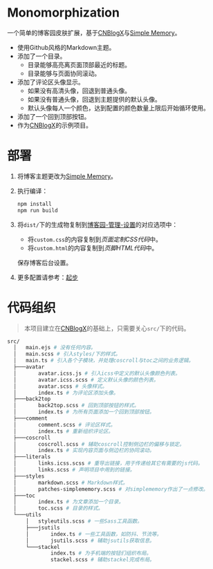 # Monomorphization

一个简单的博客园皮肤扩展，基于[CNBlogX][CNBlogX]与[Simple Memory][SimpleMemory]。

[CNBlogX]: <https://github.com/moeshinyo/create-cnblogx>
[SimpleMemory]: <https://www.cnblogs.com/SkinUser.aspx?SkinName=SimpleMemory>

- 使用Github风格的Markdown主题。
- 添加了一个目录。
  - 目录能够高亮离页面顶部最近的标题。
  - 目录能够与页面协同滚动。
- 添加了评论区头像显示。
  - 如果没有高清头像，回退到普通头像。
  - 如果没有普通头像，回退到主题提供的默认头像。
  - 默认头像每人一个颜色，达到配置的颜色数量上限后开始循环使用。
- 添加了一个回到顶部按钮。
- 作为[CNBlogX][CNBlogX]的示例项目。

# 部署

1. 将博客主题更改为[Simple Memory][SimpleMemory]。

2. 执行编译：

   ```bash
   npm install
   npm run build
   ```

2. 将`dist/`下的生成物复制到[博客园-管理-设置](<https://i.cnblogs.com/settings>)的对应选项中：

   - 将`custom.css`的内容复制到*页面定制CSS代码*中。
   - 将`custom.html`的内容复制到*页脚HTML代码*中。

   保存博客后台设置。
   
4. 更多配置请参考：[起步](<https://github.com/moeshinyo/cnblogx-starter#%E8%B5%B7%E6%AD%A5>)

# 代码组织

> 本项目建立在[CNBlogX][CNBlogX]的基础上，只需要关心`src/`下的代码。

```bash
src/
  │   main.ejs # 没有任何内容。
  │   main.scss # 引入styles/下的样式。
  │   main.ts # 引入各个子模块，并处理coscroll与toc之间的业务逻辑。
  ├───avatar
  │       avatar.icss.js # 引入icss中定义的默认头像颜色列表。
  │       avatar.icss.scss # 定义默认头像的颜色列表。
  │       avatar.scss # 头像样式。
  │       index.ts # 为评论区添加头像。
  ├───back2top
  │       back2top.scss # 回到顶部按钮的样式。
  │       index.ts # 为所有页面添加一个回到顶部按钮。
  ├───comment
  │       comment.scss # 评论区样式。
  │       index.ts # 重新组织评论区。
  ├───coscroll
  │       coscroll.scss # 辅助coscroll控制侧边栏的偏移与锁定。
  │       index.ts # 实现内容页面与侧边栏的协同滚动。
  ├───literals
  │       links.icss.scss # 重导出链接，用于传递给其它有需要的js代码。
  │       links.scss # 声明项目中用到的链接。
  ├───styles
  │       markdown.scss # Markdown样式。
  │       patches-simplememory.scss # 对simplememory作出了一点修改。
  ├───toc
  │       index.ts # 为文章添加一个目录。
  │       toc.scss # 目录的样式。
  └───utils
      │   styleutils.scss # 一些Sass工具函数。
      ├───jsutils
      │       index.ts # 一些工具函数，如防抖、节流等。
      │       jsutils.scss # 辅助jsutils获取信息。
      └───stackel
              index.ts # 为手机端的按钮们组织布局。
              stackel.scss # 辅助stackel完成布局。
```

